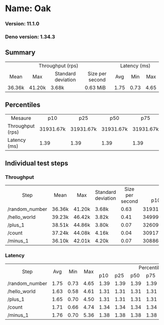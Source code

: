 # Name: Oak 
  
  ### Version: 11.1.0
  ### Deno version: 1.34.3

## Summary
<table>
<tr>
    <td align="center" colspan="4">Throughput (rps)</td>
    <td align="center" colspan="3">Latency (ms)</td>
</tr>
<tr>
    <td align="center">Mean</td>
    <td align="center">Max</td>
    <td align="center">Standard deviation</td>
    <td align="center">Size per second</td>
    <td align="center">Avg</td>
    <td align="center">Min</td>
    <td align="center">Max</td>
</tr>
<tr>
    <td>36.36k</td>
    <td>41.20k</td>
    <td>3.68k</td>
    <td>0.63 MiB</td>
    <td>1.75</td>
    <td>0.73</td>
    <td>4.65</td>
</tr>
</table>

## Percentiles

<table>
<tr>
  <td align="center">Mesaure</td>
  <td align="center">p10</td>
  <td align="center">p25</td>
  <td align="center">p50</td>
  <td align="center">p75</td>
  <td align="center">p90</td>
  <td align="center">p95</td>
  <td align="center">p99</td>
</tr>
<tr>
  <td>Throughput (rps)</td>
  <td>31931.67k</td>
  <td>31931.67k</td>
  <td>31931.67k</td>
  <td>31931.67k</td>
  <td>39919.66k</td>
  <td>40818.68k</td>
  <td>41204.48k</td>
</tr>
<tr>
  <td>Latency (ms)</td>
  <td>1.39</td>
  <td>1.39</td>
  <td>1.39</td>
  <td>1.39</td>
  <td>2.28</td>
  <td>2.59</td>
  <td>3.56</td>
</tr>
</table>

## Individual test steps

### Throughput

<table>
<tr>
  <td align="center" rowspan="2">Step</td>
  <td align="center" rowspan="2">Mean</td>
  <td align="center" rowspan="2">Max</td>
  <td align="center" rowspan="2">Standard deviation</td>
  <td align="center" rowspan="2">Size per second</td>
  <td align="center" colspan="7">Percentiles</td>
</tr>
<tr>
  <!-- still Step -->
  <!-- still Mean -->
  <!-- still Max -->
  <!-- still Standard deviation -->
  <!-- still Size per second -->
  <td align="center">p10</td>
  <td align="center">p25</td>
  <td align="center">p50</td>
  <td align="center">p75</td>
  <td align="center">p90</td>
  <td align="center">p95</td>
  <td align="center">p99</td>
</tr>
<tr>
  <td>/random_number</td>
  <td>36.36k</td>
  <td>41.20k</td>
  <td>3.68k</td>
  <td>0.63</td>
  <td>31931.67k</td>
  <td>31931.67k</td>
  <td>31931.67k</td>
  <td>31931.67k</td>
  <td>39919.66k</td>
  <td>40818.68k</td>
  <td>41204.48k</td>
</tr><tr>
  <td>/hello_world</td>
  <td>39.23k</td>
  <td>46.42k</td>
  <td>3.82k</td>
  <td>0.41</td>
  <td>34999.21k</td>
  <td>34999.21k</td>
  <td>34999.21k</td>
  <td>34999.21k</td>
  <td>44493.80k</td>
  <td>45533.75k</td>
  <td>46415.99k</td>
</tr><tr>
  <td>/plus_1</td>
  <td>38.51k</td>
  <td>44.86k</td>
  <td>3.80k</td>
  <td>0.07</td>
  <td>32609.02k</td>
  <td>32609.02k</td>
  <td>32609.02k</td>
  <td>32609.02k</td>
  <td>42777.98k</td>
  <td>43120.13k</td>
  <td>44861.76k</td>
</tr><tr>
  <td>/count</td>
  <td>37.24k</td>
  <td>44.08k</td>
  <td>4.16k</td>
  <td>0.04</td>
  <td>30917.88k</td>
  <td>30917.88k</td>
  <td>30917.88k</td>
  <td>30917.88k</td>
  <td>41910.57k</td>
  <td>42637.57k</td>
  <td>44084.82k</td>
</tr><tr>
  <td>/minus_1</td>
  <td>36.10k</td>
  <td>42.01k</td>
  <td>4.20k</td>
  <td>0.07</td>
  <td>30886.90k</td>
  <td>30886.90k</td>
  <td>30886.90k</td>
  <td>30886.90k</td>
  <td>41014.94k</td>
  <td>41021.00k</td>
  <td>42011.58k</td>
</tr></table>

### Latency

<table>
<tr>
  <td align="center" rowspan="2">Step</td>
  <td align="center" rowspan="2">Avg</td>
  <td align="center" rowspan="2">Min</td>
  <td align="center" rowspan="2">Max</td>
  <td align="center" colspan="7">Percentiles</td>
</tr>
<tr>
  <!-- still Avg -->
  <!-- still Min -->
  <!-- still Max -->
  <td>p10</td>
  <td>p25</td>
  <td>p50</td>
  <td>p75</td>
  <td>p90</td>
  <td>p95</td>
  <td>p99</td>
</tr>
<tr>
  <td>/random_number</td>
  <td>1.75</td>
  <td>0.73</td>
  <td>4.65</td>
  <td>1.39</td>
  <td>1.39</td>
  <td>1.39</td>
  <td>1.39</td>
  <td>2.28</td>
  <td>2.59</td>
  <td>3.56</td>
</tr><tr>
  <td>/hello_world</td>
  <td>1.63</td>
  <td>0.58</td>
  <td>4.61</td>
  <td>1.31</td>
  <td>1.31</td>
  <td>1.31</td>
  <td>1.31</td>
  <td>2.14</td>
  <td>2.57</td>
  <td>3.46</td>
</tr><tr>
  <td>/plus_1</td>
  <td>1.65</td>
  <td>0.70</td>
  <td>4.50</td>
  <td>1.31</td>
  <td>1.31</td>
  <td>1.31</td>
  <td>1.31</td>
  <td>2.19</td>
  <td>2.53</td>
  <td>3.28</td>
</tr><tr>
  <td>/count</td>
  <td>1.71</td>
  <td>0.66</td>
  <td>4.74</td>
  <td>1.34</td>
  <td>1.34</td>
  <td>1.34</td>
  <td>1.34</td>
  <td>2.25</td>
  <td>2.71</td>
  <td>3.92</td>
</tr><tr>
  <td>/minus_1</td>
  <td>1.76</td>
  <td>0.70</td>
  <td>5.36</td>
  <td>1.38</td>
  <td>1.38</td>
  <td>1.38</td>
  <td>1.38</td>
  <td>2.32</td>
  <td>2.73</td>
  <td>3.34</td>
</tr></table>